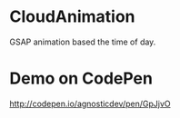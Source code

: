 # CloudAnimation
GSAP animation based the time of day.

# Demo on CodePen
http://codepen.io/agnosticdev/pen/GpJjvO
